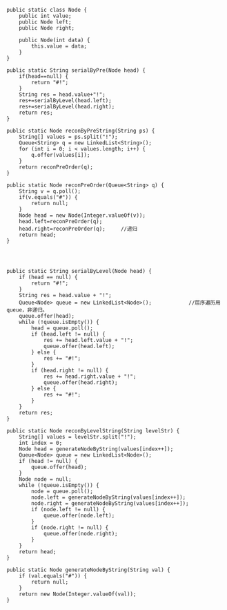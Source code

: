     public static class Node {
		public int value;
		public Node left;
		public Node right;

		public Node(int data) {
			this.value = data;
		}
	}

	public static String serialByPre(Node head) {
		if(head==null) {
			return "#!";
		}
		String res = head.value+"!";
		res+=serialByLevel(head.left);
		res+=serialByLevel(head.right);
		return res;
	}
	
	public static Node reconByPreString(String ps) {
		String[] values = ps.split("!");
		Queue<String> q = new LinkedList<String>();
		for (int i = 0; i < values.length; i++) {
			q.offer(values[i]);
		}
		return reconPreOrder(q);
	}
	
	public static Node reconPreOrder(Queue<String> q) {
		String v = q.poll();
		if(v.equals("#")) {
			return null;
		}
		Node head = new Node(Integer.valueOf(v));
		head.left=reconPreOrder(q);
		head.right=reconPreOrder(q);     //递归
		return head;
	}




	public static String serialByLevel(Node head) {
		if (head == null) {
			return "#!";
		}
		String res = head.value + "!";
		Queue<Node> queue = new LinkedList<Node>();            //层序遍历用queue，非递归。
		queue.offer(head);
		while (!queue.isEmpty()) {
			head = queue.poll();
			if (head.left != null) {
				res += head.left.value + "!";
				queue.offer(head.left);
			} else {
				res += "#!";
			}
			if (head.right != null) {
				res += head.right.value + "!";
				queue.offer(head.right);
			} else {
				res += "#!";
			}
		}
		return res;
	}

	public static Node reconByLevelString(String levelStr) {
		String[] values = levelStr.split("!");
		int index = 0;
		Node head = generateNodeByString(values[index++]);
		Queue<Node> queue = new LinkedList<Node>();
		if (head != null) {
			queue.offer(head);
		}
		Node node = null;
		while (!queue.isEmpty()) {
			node = queue.poll();
			node.left = generateNodeByString(values[index++]);
			node.right = generateNodeByString(values[index++]);
			if (node.left != null) {
				queue.offer(node.left);
			}
			if (node.right != null) {
				queue.offer(node.right);
			}
		}
		return head;
	}

	public static Node generateNodeByString(String val) {
		if (val.equals("#")) {
			return null;
		}
		return new Node(Integer.valueOf(val));
	}
